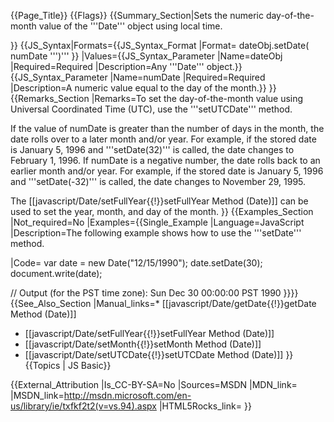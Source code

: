 {{Page_Title}}
{{Flags}}
{{Summary_Section|Sets the numeric day-of-the-month value of the '''Date''' object using local time.

}}
{{JS_Syntax|Formats={{JS_Syntax_Format
|Format= dateObj.setDate( numDate ''')''' }}
|Values={{JS_Syntax_Parameter
|Name=dateObj
|Required=Required
|Description=Any '''Date''' object.}}{{JS_Syntax_Parameter
|Name=numDate
|Required=Required
|Description=A numeric value equal to the day of the month.}}
}}
{{Remarks_Section
|Remarks=To set the day-of-the-month value using Universal Coordinated Time (UTC), use the '''setUTCDate''' method.

If the value of numDate is greater than the number of days in the month, the date rolls over to a later month and/or year. For example, if the stored date is January 5, 1996 and '''setDate(32)''' is called, the date changes to February 1, 1996. If numDate is a negative number, the date rolls back to an earlier month and/or year. For example, if the stored date is January 5, 1996 and '''setDate(-32)''' is called, the date changes to November 29, 1995.

The [[javascript/Date/setFullYear{{!}}setFullYear Method (Date)]] can be used to set the year, month, and day of the month.
}}
{{Examples_Section
|Not_required=No
|Examples={{Single_Example
|Language=JavaScript
|Description=The following example shows how to use the '''setDate''' method.

|Code= var date = new Date("12/15/1990");
 date.setDate(30);
 document.write(date);
 
 // Output (for the PST time zone): Sun Dec 30 00:00:00 PST 1990
}}}}
{{See_Also_Section
|Manual_links=* [[javascript/Date/getDate{{!}}getDate Method (Date)]]
* [[javascript/Date/setFullYear{{!}}setFullYear Method (Date)]]
* [[javascript/Date/setMonth{{!}}setMonth Method (Date)]]
* [[javascript/Date/setUTCDate{{!}}setUTCDate Method (Date)]]
}}
{{Topics | JS Basic}}

{{External_Attribution
|Is_CC-BY-SA=No
|Sources=MSDN
|MDN_link=
|MSDN_link=http://msdn.microsoft.com/en-us/library/ie/txfkf2t2(v=vs.94).aspx
|HTML5Rocks_link=
}}